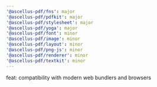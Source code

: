 ```yaml
---
'@ascellus-pdf/fns': major
'@ascellus-pdf/pdfkit': major
'@ascellus-pdf/stylesheet': major
'@ascellus-pdf/yoga': major
'@ascellus-pdf/font': minor
'@ascellus-pdf/image': minor
'@ascellus-pdf/layout': minor
'@ascellus-pdf/png-js': minor
'@ascellus-pdf/renderer': minor
'@ascellus-pdf/textkit': minor
---
```


feat: compatibility with modern web bundlers and browsers
